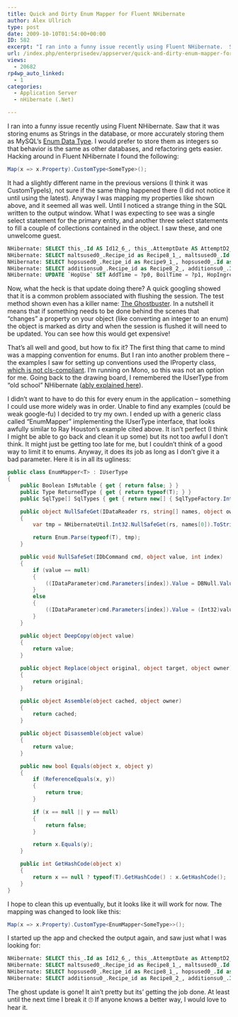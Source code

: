```yaml
---
title: Quick and Dirty Enum Mapper for Fluent NHibernate
author: Alex Ullrich
type: post
date: 2009-10-10T01:54:00+00:00
ID: 582
excerpt: "I ran into a funny issue recently using Fluent NHibernate.  Saw that it was storing enums as Strings in the database, or more accurately storing them as MySQL's Enum Data Type.  I would prefer to store them as integers so that behavior is the same as ot&hellip;"
url: /index.php/enterprisedev/appserver/quick-and-dirty-enum-mapper-for-fluent-n/
views:
  - 20682
rp4wp_auto_linked:
  - 1
categories:
  - Application Server
  - nHibernate (.Net)

---
```

I ran into a funny issue recently using Fluent NHibernate. Saw that it was storing enums as Strings in the database, or more accurately storing them as MySQL&#8217;s [Enum Data Type][1]. I would prefer to store them as integers so that behavior is the same as other databases, and refactoring gets easier. Hacking around in Fluent NHibernate I found the following:

```csharp
Map(x => x.Property).CustomType<SomeType>();
```
It had a slightly different name in the previous versions (I think it was CustomTypeIs), not sure if the same thing happened there (I did not notice it until using the latest). Anyway I was mapping my properties like shown above, and it seemed all was well. Until I noticed a strange thing in the SQL written to the output window. What I was expecting to see was a single select statement for the primary entity, and another three select statements to fill a couple of collections contained in the object. I saw these, and one unwelcome guest.

```sql
NHibernate: SELECT this_.Id AS Id12_6_, this_.AttemptDate AS AttemptD2_12_6_, this_.BatchSize AS BatchSize12_6_, this_.ConditioningTimeDays AS Conditio4_12_6_, this_.TotalBoilTimeMinutes AS TotalBoi5_12_6_, this_.Family AS Family12_6_, this_.FermentationTemperature AS Fermenta7_12_6_, this_.FermentationTimeDays AS Fermenta8_12_6_, this_.FinalGravity AS FinalGra9_12_6_, this_.Name AS Name12_6_, this_.Note AS Note12_6_, this_.OriginalGravity AS Origina12_12_6_, this_.SecondaryFermentationTimeDays AS Seconda13_12_6_, this_.Style AS Style12_6_, this_.Type AS Type12_6_, this_.Brewer_id AS Brewer16_12_6_, this_.Filter_id AS Filter17_12_6_, this_.Lauter_id AS Lauter18_12_6_, this_.Mash_id AS Mash19_12_6_, this_.YeastUsed_id AS YeastUsed20_12_6_, person2_.Id AS Id9_0_, person2_.About AS About9_0_, person2_.Location AS Location9_0_, person2_.DateOfBirth AS DateOfBi4_9_0_, person2_.Email AS Email9_0_, person2_.UserName AS UserName9_0_, person2_.Type AS Type9_0_, filter3_.Id AS Id2_1_, filter3_.Type AS Type2_1_, filter3_.Note AS Note2_1_, lauter4_.Id AS Id6_2_, lauter4_.SpargeType AS SpargeType6_2_, lauter4_.Volume AS Volume6_2_, lauter4_.Note AS Note6_2_, mash5_.Id AS Id16_3_, mash5_.MashInTemp AS MashInTemp16_3_, mash5_.MashOutTemp AS MashOutT3_16_3_, mash5_.Note AS Note16_3_, mash5_.Volume AS Volume16_3_, yeastuse6_.Id AS Id15_4_, yeastuse6_.Note AS Note15_4_, yeastuse6_.StarterTime AS StarterT3_15_4_, yeastuse6_.StarterUsed AS StarterU4_15_4_, yeastuse6_.YeastUsed_id AS YeastUsed5_15_4_, yeast7_.Id AS Id14_5_, yeast7_.Brand AS Brand14_5_, yeast7_.Description AS Descript3_14_5_, yeast7_.Strain AS Strain14_5_, yeast7_.Style AS Style14_5_ FROM `Recipe` this_ LEFT OUTER JOIN `Person` person2_ ON this_.Brewer_id=person2_.Id LEFT OUTER JOIN `Filter` filter3_ ON this_.Filter_id=filter3_.Id LEFT OUTER JOIN `Lauter` lauter4_ ON this_.Lauter_id=lauter4_.Id LEFT OUTER JOIN `Mash` mash5_ ON this_.Mash_id=mash5_.Id LEFT OUTER JOIN `YeastUse` yeastuse6_ ON this_.YeastUsed_id=yeastuse6_.Id LEFT OUTER JOIN `Yeast` yeast7_ ON yeastuse6_.YeastUsed_id=yeast7_.Id
NHibernate: SELECT maltsused0_.Recipe_id as Recipe8_1_, maltsused0_.Id as Id1_, maltsused0_.Id as Id8_0_, maltsused0_.AddTime as AddTime8_0_, maltsused0_.BoilTime as BoilTime8_0_, maltsused0_.Note as Note8_0_, maltsused0_.Quantity as Quantity8_0_, maltsused0_.WhenUsed as WhenUsed8_0_, maltsused0_.MaltUsed_id as MaltUsed7_8_0_ FROM `MaltUse` maltsused0_ WHERE maltsused0_.Recipe_id=?p0;?p0 = 1
NHibernate: SELECT hopsused0_.Recipe_id as Recipe9_1_, hopsused0_.Id as Id1_, hopsused0_.Id as Id4_0_, hopsused0_.AddTime as AddTime4_0_, hopsused0_.BoilTime as BoilTime4_0_, hopsused0_.HopIngredientType as HopIngre4_4_0_, hopsused0_.Note as Note4_0_, hopsused0_.Quantity as Quantity4_0_, hopsused0_.WhenUsed as WhenUsed4_0_, hopsused0_.HopUsed_id as HopUsed8_4_0_ FROM `HopUse` hopsused0_ WHERE hopsused0_.Recipe_id=?p0;?p0 = 1
NHibernate: SELECT additionsu0_.Recipe_id as Recipe8_2_, additionsu0_.Id as Id2_, additionsu0_.Id as Id1_1_, additionsu0_.AddTime as AddTime1_1_, additionsu0_.BoilTime as BoilTime1_1_, additionsu0_.Note as Note1_1_, additionsu0_.Quantity as Quantity1_1_, additionsu0_.WhenUsed as WhenUsed1_1_, additionsu0_.AdditionUsed_id as Addition7_1_1_, addition1_.Id as Id0_0_, addition1_.Brand as Brand0_0_, addition1_.Description as Descript3_0_0_, addition1_.Name as Name0_0_ FROM `AdditionUse` additionsu0_ left outer join `Addition` addition1_ on additionsu0_.AdditionUsed_id=addition1_.Id WHERE additionsu0_.Recipe_id=?p0;?p0 = 1
NHibernate: UPDATE `HopUse` SET AddTime = ?p0, BoilTime = ?p1, HopIngredientType = ?p2, Note = ?p3, Quantity = ?p4, WhenUsed = ?p5, HopUsed_id = ?p6 WHERE Id = ?p7;?p0 = 15, ?p1 = 45, ?p2 = 0, ?p3 = 'note', ?p4 = 56.6990462, ?p5 = 3, ?p6 = NULL, ?p7 = 2
```

Now, what the heck is that update doing there? A quick googling showed that it is a common problem associated with flushing the session. The test method shown even has a killer name: [The Ghostbuster][2]. In a nutshell it means that if something needs to be done behind the scenes that &#8220;changes&#8221; a property on your object (like converting an integer to an enum) the object is marked as dirty and when the session is flushed it will need to be updated. You can see how this would get expensive!

That&#8217;s all well and good, but how to fix it? The first thing that came to mind was a mapping convention for enums. But I ran into another problem there &#8211; the examples I saw for setting up conventions used the IProperty class, [which is not cls-compliant][3]. I&#8217;m running on Mono, so this was not an option for me. Going back to the drawing board, I remembered the IUserType from &#8220;old school&#8221; NHibernate ([ably explained here][4]).

I didn&#8217;t want to have to do this for every enum in the application &#8211; something I could use more widely was in order. Unable to find any examples (could be weak google-fu) I decided to try my own. I ended up with a generic class called &#8220;EnumMapper&#8221; implementing the IUserType interface, that looks awfully similar to Ray Houston&#8217;s example cited above. It isn&#8217;t perfect (I think I might be able to go back and clean it up some) but its not too awful I don&#8217;t think. It might just be getting too late for me, but I couldn&#8217;t think of a good way to limit it to enums. Anyway, it does its job as long as I don&#8217;t give it a bad parameter. Here it is in all its ugliness:

```csharp
public class EnumMapper<T> : IUserType
{
    public Boolean IsMutable { get { return false; } }
    public Type ReturnedType { get { return typeof(T); } }
    public SqlType[] SqlTypes { get { return new[] { SqlTypeFactory.Int16 }; } }

    public object NullSafeGet(IDataReader rs, string[] names, object owner)
    {
        var tmp = NHibernateUtil.Int32.NullSafeGet(rs, names[0]).ToString();

        return Enum.Parse(typeof(T), tmp);
    }

    public void NullSafeSet(IDbCommand cmd, object value, int index)
    {
        if (value == null)
        {
            ((IDataParameter)cmd.Parameters[index]).Value = DBNull.Value;
        }
        else
        {
            ((IDataParameter)cmd.Parameters[index]).Value = (Int32)value;
        }
    }

    public object DeepCopy(object value)
    {
        return value;
    }

    public object Replace(object original, object target, object owner)
    {
        return original;
    }

    public object Assemble(object cached, object owner)
    {
        return cached;
    }

    public object Disassemble(object value)
    {
        return value;
    }

    public new bool Equals(object x, object y)
    {
        if (ReferenceEquals(x, y))
        {
            return true;
        }

        if (x == null || y == null)
        {
            return false;
        }

        return x.Equals(y);
    }

    public int GetHashCode(object x)
    {
        return x == null ? typeof(T).GetHashCode() : x.GetHashCode();
    }
}
```

I hope to clean this up eventually, but it looks like it will work for now. The mapping was changed to look like this:

```csharp
Map(x => x.Property).CustomType<EnumMapper<SomeType>>();
```
I started up the app and checked the output again, and saw just what I was looking for:

```sql
NHibernate: SELECT this_.Id as Id12_6_, this_.AttemptDate as AttemptD2_12_6_, this_.BatchSize as BatchSize12_6_, this_.ConditioningTimeDays as Conditio4_12_6_, this_.TotalBoilTimeMinutes as TotalBoi5_12_6_, this_.Family as Family12_6_, this_.FermentationTemperature as Fermenta7_12_6_, this_.FermentationTimeDays as Fermenta8_12_6_, this_.FinalGravity as FinalGra9_12_6_, this_.Name as Name12_6_, this_.Note as Note12_6_, this_.OriginalGravity as Origina12_12_6_, this_.SecondaryFermentationTimeDays as Seconda13_12_6_, this_.Style as Style12_6_, this_.Type as Type12_6_, this_.Brewer_id as Brewer16_12_6_, this_.Filter_id as Filter17_12_6_, this_.Lauter_id as Lauter18_12_6_, this_.Mash_id as Mash19_12_6_, this_.YeastUsed_id as YeastUsed20_12_6_, person2_.Id as Id9_0_, person2_.About as About9_0_, person2_.Location as Location9_0_, person2_.DateOfBirth as DateOfBi4_9_0_, person2_.Email as Email9_0_, person2_.UserName as UserName9_0_, person2_.Type as Type9_0_, filter3_.Id as Id2_1_, filter3_.Type as Type2_1_, filter3_.Note as Note2_1_, lauter4_.Id as Id6_2_, lauter4_.SpargeType as SpargeType6_2_, lauter4_.Volume as Volume6_2_, lauter4_.Note as Note6_2_, mash5_.Id as Id16_3_, mash5_.MashInTemp as MashInTemp16_3_, mash5_.MashOutTemp as MashOutT3_16_3_, mash5_.Note as Note16_3_, mash5_.Volume as Volume16_3_, yeastuse6_.Id as Id15_4_, yeastuse6_.Note as Note15_4_, yeastuse6_.StarterTime as StarterT3_15_4_, yeastuse6_.StarterUsed as StarterU4_15_4_, yeastuse6_.YeastUsed_id as YeastUsed5_15_4_, yeast7_.Id as Id14_5_, yeast7_.Brand as Brand14_5_, yeast7_.Description as Descript3_14_5_, yeast7_.Strain as Strain14_5_, yeast7_.Style as Style14_5_ FROM `Recipe` this_ left outer join `Person` person2_ on this_.Brewer_id=person2_.Id left outer join `Filter` filter3_ on this_.Filter_id=filter3_.Id left outer join `Lauter` lauter4_ on this_.Lauter_id=lauter4_.Id left outer join `Mash` mash5_ on this_.Mash_id=mash5_.Id left outer join `YeastUse` yeastuse6_ on this_.YeastUsed_id=yeastuse6_.Id left outer join `Yeast` yeast7_ on yeastuse6_.YeastUsed_id=yeast7_.Id
NHibernate: SELECT maltsused0_.Recipe_id as Recipe8_1_, maltsused0_.Id as Id1_, maltsused0_.Id as Id8_0_, maltsused0_.AddTime as AddTime8_0_, maltsused0_.BoilTime as BoilTime8_0_, maltsused0_.Note as Note8_0_, maltsused0_.Quantity as Quantity8_0_, maltsused0_.WhenUsed as WhenUsed8_0_, maltsused0_.MaltUsed_id as MaltUsed7_8_0_ FROM `MaltUse` maltsused0_ WHERE maltsused0_.Recipe_id=?p0;?p0 = 1
NHibernate: SELECT hopsused0_.Recipe_id as Recipe8_1_, hopsused0_.Id as Id1_, hopsused0_.Id as Id4_0_, hopsused0_.AddTime as AddTime4_0_, hopsused0_.BoilTime as BoilTime4_0_, hopsused0_.Note as Note4_0_, hopsused0_.Quantity as Quantity4_0_, hopsused0_.WhenUsed as WhenUsed4_0_, hopsused0_.HopUsed_id as HopUsed7_4_0_ FROM `HopUse` hopsused0_ WHERE hopsused0_.Recipe_id=?p0;?p0 = 1
NHibernate: SELECT additionsu0_.Recipe_id as Recipe8_2_, additionsu0_.Id as Id2_, additionsu0_.Id as Id1_1_, additionsu0_.AddTime as AddTime1_1_, additionsu0_.BoilTime as BoilTime1_1_, additionsu0_.Note as Note1_1_, additionsu0_.Quantity as Quantity1_1_, additionsu0_.WhenUsed as WhenUsed1_1_, additionsu0_.AdditionUsed_id as Addition7_1_1_, addition1_.Id as Id0_0_, addition1_.Brand as Brand0_0_, addition1_.Description as Descript3_0_0_, addition1_.Name as Name0_0_ FROM `AdditionUse` additionsu0_ left outer join `Addition` addition1_ on additionsu0_.AdditionUsed_id=addition1_.Id WHERE additionsu0_.Recipe_id=?p0;?p0 = 1
```
The ghost update is gone! It ain&#8217;t pretty but its&#8217; getting the job done. At least until the next time I break it 🙄 If anyone knows a better way, I would love to hear it.

 [1]: http://dev.mysql.com/doc/refman/5.0/en/enum.html
 [2]: http://nhforge.org/blogs/nhibernate/archive/2008/10/20/how-test-your-mappings-the-ghostbuster.aspx
 [3]: http://stackoverflow.com/questions/729456/argument-type-fluentnhibernate-mapping-iproperty-is-not-cls-compliant
 [4]: http://www.lostechies.com/blogs/rhouston/archive/2008/03/23/mapping-strings-to-booleans-using-nhibernate-s-iusertype.aspx